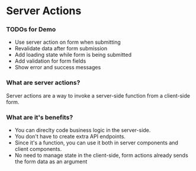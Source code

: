 # Server Actions

### TODOs for Demo

- Use server action on form when submitting
- Revalidate data after form submission
- Add loading state while form is being submitted
- Add validation for form fields
- Show error and success messages

### What are server actions?

Server actions are a way to invoke a server-side function from a client-side form.

### What are it's benefits?

- You can direclty code business logic in the server-side.
- You don't have to create extra API endpoints.
- Since it's a function, you can use it both in server components and client components.
- No need to manage state in the client-side, form actions already sends the form data as an argument
